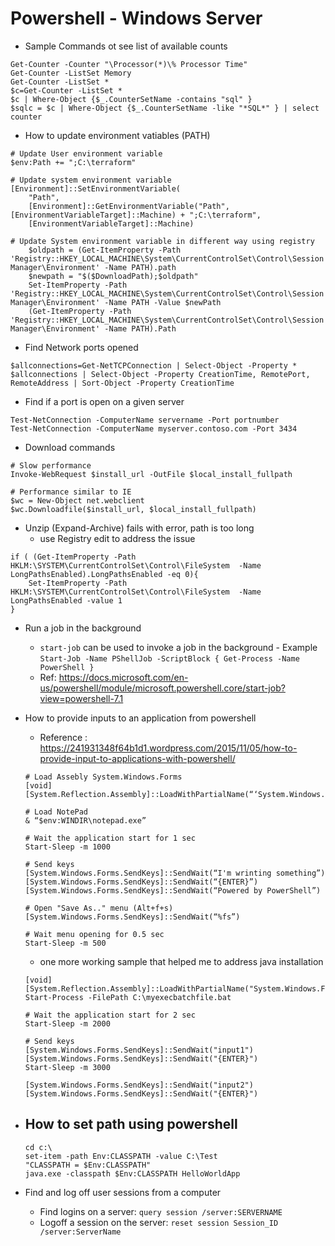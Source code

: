 Powershell - Windows Server
===========================

* Sample Commands ot see list of available counts 
```
Get-Counter -Counter "\Processor(*)\% Processor Time"
Get-Counter -ListSet Memory
Get-Counter -ListSet *
$c=Get-Counter -ListSet *
$c | Where-Object {$_.CounterSetName -contains "sql" }
$sqlc = $c | Where-Object {$_.CounterSetName -like "*SQL*" } | select counter
```

* How to update environment vatiables (PATH)
```
# Update User environment variable
$env:Path += ";C:\terraform" 

# Update system environment variable
[Environment]::SetEnvironmentVariable(
    "Path",
    [Environment]::GetEnvironmentVariable("Path", [EnvironmentVariableTarget]::Machine) + ";C:\terraform",
    [EnvironmentVariableTarget]::Machine)

# Update System environment variable in different way using registry
    $oldpath = (Get-ItemProperty -Path 'Registry::HKEY_LOCAL_MACHINE\System\CurrentControlSet\Control\Session Manager\Environment' -Name PATH).path
    $newpath = "$($DownloadPath);$oldpath"
    Set-ItemProperty -Path 'Registry::HKEY_LOCAL_MACHINE\System\CurrentControlSet\Control\Session Manager\Environment' -Name PATH -Value $newPath        
    (Get-ItemProperty -Path 'Registry::HKEY_LOCAL_MACHINE\System\CurrentControlSet\Control\Session Manager\Environment' -Name PATH).Path        

```

* Find Network ports opened 
```
$allconnections=Get-NetTCPConnection | Select-Object -Property *
$allconnections | Select-Object -Property CreationTime, RemotePort, RemoteAddress | Sort-Object -Property CreationTime
```

* Find if a port is open on a given server 
```
Test-NetConnection -ComputerName servername -Port portnumber
Test-NetConnection -ComputerName myserver.contoso.com -Port 3434
```

* Download commands
```
# Slow performance 
Invoke-WebRequest $install_url -OutFile $local_install_fullpath

# Performance similar to IE
$wc = New-Object net.webclient
$wc.Downloadfile($install_url, $local_install_fullpath)
```

* Unzip (Expand-Archive) fails with error, path is too long 
    -   use Registry edit to address the issue 
```    
if ( (Get-ItemProperty -Path HKLM:\SYSTEM\CurrentControlSet\Control\FileSystem  -Name LongPathsEnabled).LongPathsEnabled -eq 0){
    Set-ItemProperty -Path HKLM:\SYSTEM\CurrentControlSet\Control\FileSystem  -Name LongPathsEnabled -value 1
}
```

* Run a job in the background 
    -   `start-job` can be used to invoke a job in the background - Example `Start-Job -Name PShellJob -ScriptBlock { Get-Process -Name PowerShell }`
    -   Ref: https://docs.microsoft.com/en-us/powershell/module/microsoft.powershell.core/start-job?view=powershell-7.1


* How to provide inputs to an application from powershell 
    -   Reference : https://241931348f64b1d1.wordpress.com/2015/11/05/how-to-provide-input-to-applications-with-powershell/ 
    ```
    # Load Assebly System.Windows.Forms  
    [void] [System.Reflection.Assembly]::LoadWithPartialName(“‘System.Windows.Forms”)
    
    # Load NotePad
    & “$env:WINDIR\notepad.exe”
    
    # Wait the application start for 1 sec 
    Start-Sleep -m 1000
    
    # Send keys
    [System.Windows.Forms.SendKeys]::SendWait(“I'm wrinting something”)
    [System.Windows.Forms.SendKeys]::SendWait(“{ENTER}”)
    [System.Windows.Forms.SendKeys]::SendWait(“Powered by PowerShell”)
    
    # Open "Save As.." menu (Alt+f+s)
    [System.Windows.Forms.SendKeys]::SendWait(“%fs”)
    
    # Wait menu opening for 0.5 sec 
    Start-Sleep -m 500
    ```
    -   one more working sample that helped me to address java installation 
    ```
    [void] [System.Reflection.Assembly]::LoadWithPartialName("System.Windows.Forms")
    Start-Process -FilePath C:\myexecbatchfile.bat

    # Wait the application start for 2 sec 
    Start-Sleep -m 2000
    
    # Send keys
    [System.Windows.Forms.SendKeys]::SendWait("input1")
    [System.Windows.Forms.SendKeys]::SendWait("{ENTER}")
    Start-Sleep -m 3000

    [System.Windows.Forms.SendKeys]::SendWait("input2")
    [System.Windows.Forms.SendKeys]::SendWait("{ENTER}")
    ```

* How to set path using powershell 
    -
    ```
    cd c:\
    set-item -path Env:CLASSPATH -value C:\Test 
    "CLASSPATH = $Env:CLASSPATH" 
    java.exe -classpath $Env:CLASSPATH HelloWorldApp
    ```

* Find and log off user sessions from a computer 
    -   Find logins on a server: `query session /server:SERVERNAME` 
    -   Logoff a session on the server: `reset session Session_ID /server:ServerName`
